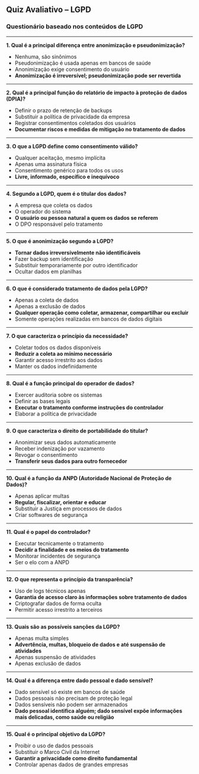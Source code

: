 ## Quiz Avaliativo – LGPD

### Questionário baseado nos conteúdos de LGPD

---

**1. Qual é a principal diferença entre anonimização e pseudonimização?**

- Nenhuma, são sinônimos
- Pseudonimização é usada apenas em bancos de saúde
- Anonimização exige consentimento do usuário
- **Anonimização é irreversível; pseudonimização pode ser revertida**

---

**2. Qual é a principal função do relatório de impacto à proteção de dados (DPIA)?**

- Definir o prazo de retenção de backups
- Substituir a política de privacidade da empresa
- Registrar consentimentos coletados dos usuários
- **Documentar riscos e medidas de mitigação no tratamento de dados**

---

**3. O que a LGPD define como consentimento válido?**

- Qualquer aceitação, mesmo implícita
- Apenas uma assinatura física
- Consentimento genérico para todos os usos
- **Livre, informado, específico e inequívoco**

---

**4. Segundo a LGPD, quem é o titular dos dados?**

- A empresa que coleta os dados
- O operador do sistema
- **O usuário ou pessoa natural a quem os dados se referem**
- O DPO responsável pelo tratamento

---

**5. O que é anonimização segundo a LGPD?**

- **Tornar dados irreversivelmente não identificáveis**
- Fazer backup sem identificação
- Substituir temporariamente por outro identificador
- Ocultar dados em planilhas

---

**6. O que é considerado tratamento de dados pela LGPD?**

- Apenas a coleta de dados
- Apenas a exclusão de dados
- **Qualquer operação como coletar, armazenar, compartilhar ou excluir**
- Somente operações realizadas em bancos de dados digitais

---

**7. O que caracteriza o princípio da necessidade?**

- Coletar todos os dados disponíveis
- **Reduzir a coleta ao mínimo necessário**
- Garantir acesso irrestrito aos dados
- Manter os dados indefinidamente

---

**8. Qual é a função principal do operador de dados?**

- Exercer auditoria sobre os sistemas
- Definir as bases legais
- **Executar o tratamento conforme instruções do controlador**
- Elaborar a política de privacidade

---

**9. O que caracteriza o direito de portabilidade do titular?**

- Anonimizar seus dados automaticamente
- Receber indenização por vazamento
- Revogar o consentimento
- **Transferir seus dados para outro fornecedor**

---

**10. Qual é a função da ANPD (Autoridade Nacional de Proteção de Dados)?**

- Apenas aplicar multas
- **Regular, fiscalizar, orientar e educar**
- Substituir a Justiça em processos de dados
- Criar softwares de segurança

---

**11. Qual é o papel do controlador?**

- Executar tecnicamente o tratamento
- **Decidir a finalidade e os meios do tratamento**
- Monitorar incidentes de segurança
- Ser o elo com a ANPD

---

**12. O que representa o princípio da transparência?**

- Uso de logs técnicos apenas
- **Garantia de acesso claro às informações sobre tratamento de dados**
- Criptografar dados de forma oculta
- Permitir acesso irrestrito a terceiros

---

**13. Quais são as possíveis sanções da LGPD?**

- Apenas multa simples
- **Advertência, multas, bloqueio de dados e até suspensão de atividades**
- Apenas suspensão de atividades
- Apenas exclusão de dados

---

**14. Qual é a diferença entre dado pessoal e dado sensível?**

- Dado sensível só existe em bancos de saúde
- Dados pessoais não precisam de proteção legal
- Dados sensíveis não podem ser armazenados
- **Dado pessoal identifica alguém; dado sensível expõe informações mais delicadas, como saúde ou religião**

---

**15. Qual é o principal objetivo da LGPD?**

- Proibir o uso de dados pessoais
- Substituir o Marco Civil da Internet
- **Garantir a privacidade como direito fundamental**
- Controlar apenas dados de grandes empresas
